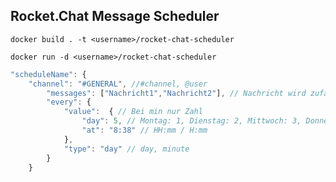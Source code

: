 ## Rocket.Chat Message Scheduler

``docker build . -t <username>/rocket-chat-scheduler``

``docker run -d <username>/rocket-chat-scheduler``

```js	
"scheduleName": {
	"channel": "#GENERAL", //#channel, @user
		"messages": ["Nachricht1","Nachricht2"], // Nachricht wird zufällig ausgewählt
		"every": { 
			"value":  { // Bei min nur Zahl
				"day": 5, // Montag: 1, Dienstag: 2, Mittwoch: 3, Donnerstag: 4, Freitag: 5, Samstag: 6, Sonntag: 0, Täglich: daily
				"at": "8:38" // HH:mm / H:mm	
			},
			"type": "day" // day, minute
		}
	}

```